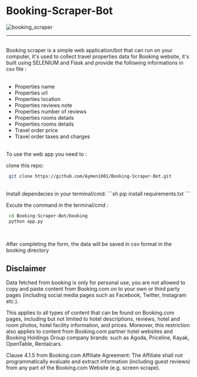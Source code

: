 # Booking-Scraper-Bot
![booking_scraper](https://user-images.githubusercontent.com/83681204/133691432-d251dff9-4dbb-46c0-b1d4-73abd224ca77.jpg)

<hr>
<br>
Booking scraper is a simple web application/bot that can run on your computer, it's used to collect travel properties data for Booking website, it's built using SELENIUM and Flask and provide the following informations in csv file :

<br>
<br>
<ul>
  <li>Properties name</li>
  <li>Properties url</li>
  <li>Properties location</li>
  <li>Properties reviews note</li>
  <li>Properties number of reviews</li>
  <li>Properties rooms details</li>
  <li>Properties rooms details</li>
  <li>Travel order price</li>
  <li>Travel order taxes and charges</li>
  
</ul>
<br>
To use the web app you need to :

clone this repo:
  ```sh
   git clone https://github.com/Aymen1001/Booking-Scraper-Bot.git
   ```
<br>
Install dependecies in your terminal/cmd: 
```sh
   pip install requirements.txt
   ```

<br>

Excute the command in the terminal/cmd : 
  ```sh
   cd Booking-Scraper-Bot/booking
   python app.py
   ```

<br>

After completing the form, the data will be saved in csv format in the booking directory

<h2>Disclaimer</h2>

<p>Data fetched from booking is only for personal use, you are not allowed to copy and paste content from Booking.com on to your own or third party pages (including social media pages such as Facebook, Twitter, Instagram etc.).</p>

<p>This applies to all types of content that can be found on Booking.com pages, including but not limited to hotel descriptions, reviews, hotel and room photos, hotel facility information, and prices. Moreover, this restriction also applies to content from Booking.com partner hotel websites and Booking Holdings Group company brands: such as Agoda, Priceline, Kayak, OpenTable, Rentalcars.</p>

<p>Clause 4.1.5 from Booking.com Affiliate Agreement: The Affiliate shall not programmatically evaluate and extract information (including guest reviews) from any part of the Booking.com Website (e.g. screen scrape).</p>
